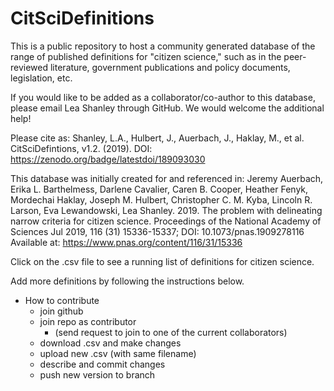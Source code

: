 # CitSciDefinitions

This is a public repository to host a community generated database of the range of published definitions for "citizen science," such as in the peer-reviewed literature, government publications and policy documents, legislation, etc. 

If you would like to be added as a collaborator/co-author to this database, please email Lea Shanley through GitHub. We would welcome the additional help!

Please cite as: Shanley, L.A., Hulbert, J., Auerbach, J., Haklay, M., et al. CitSciDefintions, v1.2. (2019). DOI: https://zenodo.org/badge/latestdoi/189093030

This database was initially created for and referenced in: 
Jeremy Auerbach, Erika L. Barthelmess, Darlene Cavalier, Caren B. Cooper, Heather Fenyk, Mordechai Haklay, Joseph M. Hulbert, Christopher C. M. Kyba, Lincoln R. Larson, Eva Lewandowski, Lea Shanley. 2019. The problem with delineating narrow criteria for citizen science. Proceedings of the National Academy of Sciences Jul 2019, 116 (31) 15336-15337; DOI: 10.1073/pnas.1909278116 Available at: https://www.pnas.org/content/116/31/15336

Click on the .csv file to see a running list of definitions for citizen science. 


Add more definitions by following the instructions below.

   * How to contribute
      + join github
      + join repo as contributor
          + (send request to join to one of the current collaborators)
      + download .csv and make changes
      + upload new .csv (with same filename)
      + describe and commit changes
      + push new version to branch

